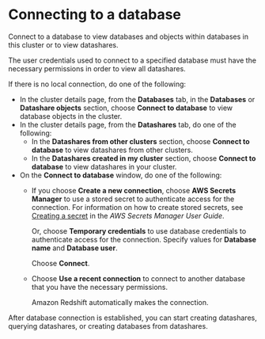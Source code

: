 # Connecting to a database<a name="connect-database-console"></a>

Connect to a database to view databases and objects within databases in this cluster or to view datashares\.

The user credentials used to connect to a specified database must have the necessary permissions in order to view all datashares\.

If there is no local connection, do one of the following:
+ In the cluster details page, from the **Databases** tab, in the **Databases** or **Datashare objects** section, choose **Connect to database** to view database objects in the cluster\.
+ In the cluster details page, from the **Datashares** tab, do one of the following:
  + In the **Datashares from other clusters** section, choose **Connect to database** to view datashares from other clusters\.
  + In the **Datashares created in my cluster** section, choose **Connect to database** to view datashares in your cluster\.
+ On the **Connect to database** window, do one of the following:
  + If you choose **Create a new connection**, choose **AWS Secrets Manager** to use a stored secret to authenticate access for the connection\. For information on how to create stored secrets, see [Creating a secret](https://docs.aws.amazon.com/secretsmanager/latest/userguide/manage_create-basic-secret.html) in the *AWS Secrets Manager User Guide*\.

    Or, choose **Temporary credentials** to use database credentials to authenticate access for the connection\. Specify values for **Database name** and **Database user**\.

    Choose **Connect**\.
  + Choose **Use a recent connection** to connect to another database that you have the necessary permissions\.

    Amazon Redshift automatically makes the connection\.

After database connection is established, you can start creating datashares, querying datashares, or creating databases from datashares\.